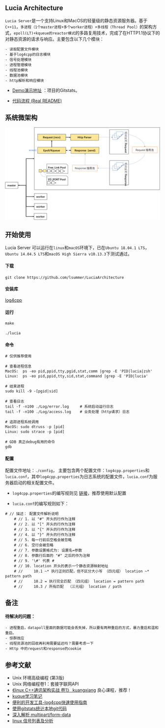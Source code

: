 ## Lucia Architecture

`Lucia Server`是一个支持Linux和MacOS的轻量级的静态资源服务器。基于`C++11`，`多进程（1个master进程+多个worker进程）+多线程（Thread Pool）`的架构方式，`epoll(LT)+kqueue的reactor模式`的多路复用技术，完成了在HTTP1.1协议下的对静态资源的请求与响应。主要包含以下几个模块：

```
- 读取配置文件模块
- 基于log4cpp的日志模块
- 信号处理模块
- 进程管理模块
- 线程池模块
- 数据池模块
- http解析和响应模块
```



- [Demo演示地址](http://icontinua.cn:8011/index.html) ：项目的Gitstats。

- [代码流程 (Real README)](https://github.com/lsummer/LuciaArchitecture/blob/master/README_old.md)

## 系统微架构

![Atchitecture](https://github.com/lsummer/LuciaArchitecture/raw/master/resource/git/Arch.png)

## 开始使用

Lucia Server 可以运行在`linux`和`macOS`环境下，已在`Ubuntu 18.04.1 LTS`，`Ubuntu 14.04.5 LTS`和`macOS High Sierra v10.13.3`下测试通过。

#### 下载

`git clone https://github.com/lsummer/LuciaArchitecture`

#### 安装库

[log4cpp](http://log4cpp.sourceforge.net/)

#### 运行

```
make

./lucia
```

#### 命令

```
# 仅供推荐使用

# 查看进程信息
MacOS:  ps -eo pid,ppid,tty,pgid,stat,comm |grep -E 'PID|lucia|zsh'
Linux:  ps -eo pid,ppid,tty,sid,stat,command |grep -E 'PID|lucia'

# 结束进程
sudo kill -9 -[pgid|sid]

# 查看日志
tail -f -n100 ./Log/error.log     # 系统启动运行日志
tail -f -n100 ./Log/access.log    # 业务处理（http请求）日志

# 追踪进程系统调用
MacOS: sudo dtruss -p [pid]
Linux: sudo strace -p [pid]

# GDB 真正debug有用的命令
gdb
```



#### 配置

配置文件地址：`./config`， 主要包含两个配置文件：`log4cpp.properties`和`lucia.conf`，其中`log4cpp.properties`为日志系统的配置文件，`lucia.conf`为服务器启动的相关配置文件。

- `log4cpp.properties`的编写规则见 [链接](https://www.ibm.com/developerworks/cn/linux/l-log4cpp/index.html)，推荐使用默认配置

- `lucia.conf`的编写规则如下：

```
# // 描述： 配置文件解析说明
    # // 1. 以 "#" 开头的行作为注释
    # // 2. 以 "[" 开头的行作为注释
    # // 3. 以 "{" 开头的行作为注释
    # // 4. 以 "}" 开头的行作为注释
    # // 5. 每一行前后空格会被忽略
    # // 6. 空行会被忽略
    # // 7. 参数设置格式为: 设置名=参数 
    # // 8. 参数行后面的 "#" 之后的作为注释
    # // 9. '\#' 代表 #
    # // 10. location 开头的表示一个静态资源映射地址
    # //     10.1 ~* 执行正则匹配，但不区分大小写 （四元组） location ~* pattern path
    # //     10.2 = 执行完全匹配 （四元组） location = pattern path
    # //     10.3 / 所有匹配  （三元组） location / path
```



## 备注

#### 待解决的问题：

```
- 进程重启，datapoll里面的数据可能会丢失掉，所以要有两种重启的方式，暴力重启和温和重启。
- 惊群效应
- 线程资源池的回收再利用需要延迟吗？需要考虑一下
- Http 中的request和response的cookie
```



## 参考文献
- Unix 环境高级编程 (第3版)
- Unix 网络编程卷1：套接字联网API
- [《linux C++通讯架构实战 卷1》 kuangxiang](https://study.163.com/course/courseMain.htm?courseId=1006470001&share=1&shareId=3088415) 良心课程，推荐！
- [kuque学习笔记](http://andrewliu.in/2016/08/14/Kqueue%E5%AD%A6%E4%B9%A0%E7%AC%94%E8%AE%B0/)
- [便利的开发工具-log4cpp快速使用指南](https://www.ibm.com/developerworks/cn/linux/l-log4cpp/index.html)
- [使用gitstats统计本地git代码](https://sealake.net/analyze-your-local-gitrepo-by-gitstats/)
- [深入解析 multipart/form-data](https://www.jianshu.com/p/29e38bcc8a1d)
- [linux 信号列表及分析](https://blog.51cto.com/myunix/1107528)